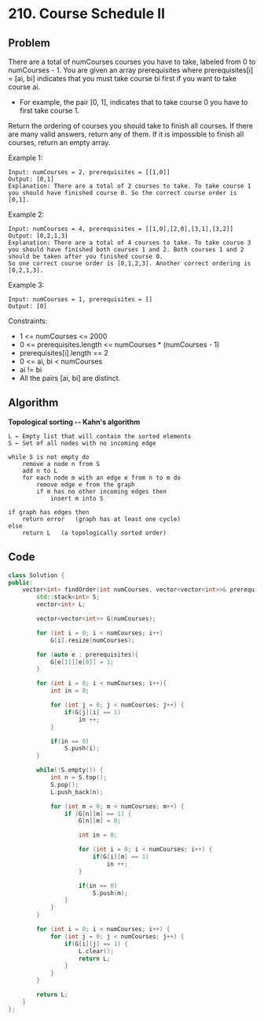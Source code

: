 # 210. Course Schedule II

## Problem
There are a total of numCourses courses you have to take, labeled from 0 to numCourses - 1. You are given an array prerequisites where prerequisites[i] = [ai, bi] indicates that you must take course bi first if you want to take course ai.

- For example, the pair [0, 1], indicates that to take course 0 you have to first take course 1.
  
Return the ordering of courses you should take to finish all courses. If there are many valid answers, return any of them. If it is impossible to finish all courses, return an empty array.

Example 1:
```
Input: numCourses = 2, prerequisites = [[1,0]]
Output: [0,1]
Explanation: There are a total of 2 courses to take. To take course 1 you should have finished course 0. So the correct course order is [0,1].
```
Example 2:
```
Input: numCourses = 4, prerequisites = [[1,0],[2,0],[3,1],[3,2]]
Output: [0,2,1,3]
Explanation: There are a total of 4 courses to take. To take course 3 you should have finished both courses 1 and 2. Both courses 1 and 2 should be taken after you finished course 0.
So one correct course order is [0,1,2,3]. Another correct ordering is [0,2,1,3].
```
Example 3:
```
Input: numCourses = 1, prerequisites = []
Output: [0]
```

Constraints:

- 1 <= numCourses <= 2000
- 0 <= prerequisites.length <= numCourses * (numCourses - 1)
- prerequisites[i].length == 2
- 0 <= ai, bi < numCourses
- ai != bi
- All the pairs [ai, bi] are distinct.

## Algorithm
**Topological sorting -- Kahn's algorithm**

```
L ← Empty list that will contain the sorted elements
S ← Set of all nodes with no incoming edge

while S is not empty do
    remove a node n from S
    add n to L
    for each node m with an edge e from n to m do
        remove edge e from the graph
        if m has no other incoming edges then
            insert m into S

if graph has edges then
    return error   (graph has at least one cycle)
else 
    return L   (a topologically sorted order)
```

## Code
```cpp
class Solution {
public:
    vector<int> findOrder(int numCourses, vector<vector<int>>& prerequisites) {
        std::stack<int> S;
        vector<int> L;

        vector<vector<int>> G(numCourses);

        for (int i = 0; i < numCourses; i++)
            G[i].resize(numCourses);

        for (auto e : prerequisites){
            G[e[1]][e[0]] = 1;
        }

        for (int i = 0; i < numCourses; i++){
            int in = 0;

            for (int j = 0; j < numCourses; j++) {
                if(G[j][i] == 1)
                    in ++;
            }

            if(in == 0) 
                S.push(i);
        } 

        while(!S.empty()) {
            int n = S.top();
            S.pop();
            L.push_back(n);

            for (int m = 0; m < numCourses; m++) {
                if (G[n][m] == 1) {
                    G[n][m] = 0;

                    int in = 0;

                    for (int i = 0; i < numCourses; i++) {
                        if(G[i][m] == 1)
                            in ++;
                    }

                    if(in == 0) 
                        S.push(m);
                }
            }
        }

        for (int i = 0; i < numCourses; i++) {
            for (int j = 0; j < numCourses; j++) {
                if(G[i][j] == 1) {
                    L.clear();
                    return L;
                }
            }
        }

        return L;
    }
};
```